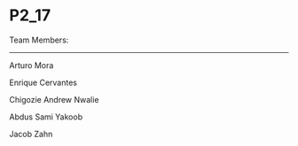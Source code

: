 # P2_17
Team Members:
_____________________________
Arturo Mora

Enrique Cervantes

Chigozie Andrew Nwalie

Abdus Sami Yakoob

Jacob Zahn






